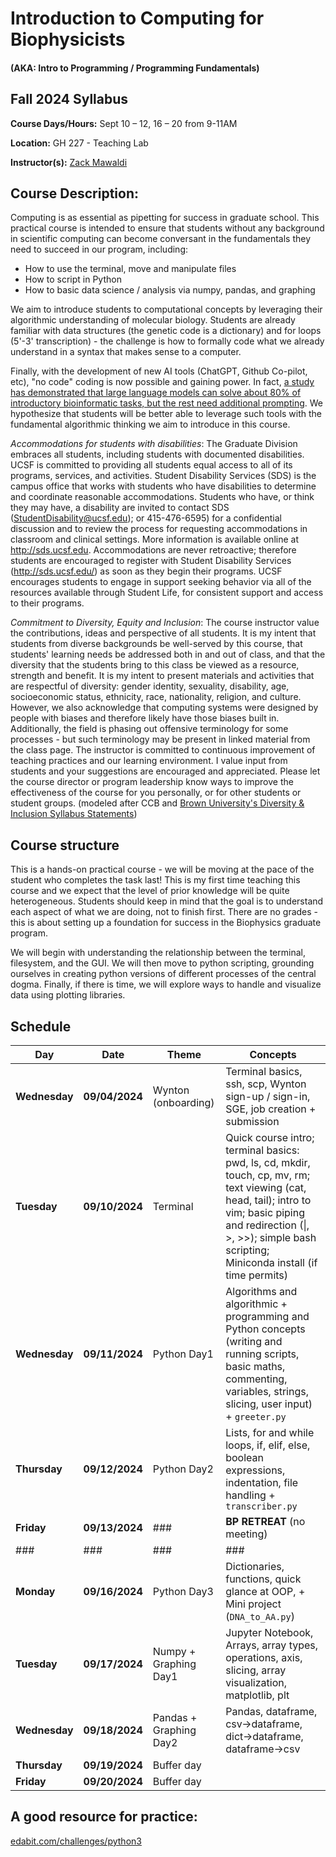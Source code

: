 # Introduction to Computing for Biophysicists
#### (AKA: Intro to Programming / Programming Fundamentals)
## Fall 2024 Syllabus

**Course Days/Hours:** Sept 10 – 12, 16 – 20 from 9-11AM

**Location:** GH 227 - Teaching Lab

**Instructor(s):** [Zack Mawaldi](mailto:zack.mawaldi@ucsf.edu)

## Course Description:
Computing is as essential as pipetting for success in graduate school. This practical course is intended to ensure that students without any background in scientific computing can become conversant in the fundamentals they need to succeed in our program, including:

- How to use the terminal, move and manipulate files
- How to script in Python
- How to basic data science / analysis via numpy, pandas, and graphing

We aim to introduce students to computational concepts by leveraging their algorithmic understanding of molecular biology. Students are already familiar with data structures (the genetic code is a dictionary) and for loops (5'-3' transcription) - the challenge is how to formally code what we already understand in a syntax that makes sense to a computer. 


Finally, with the development of new AI tools (ChatGPT, Github Co-pilot, etc), "no code" coding is now possible and gaining power. In fact, [a study has demonstrated that large language models can solve about 80% of introductory bioinformatic tasks, but the rest need additional prompting](https://journals.plos.org/ploscompbiol/article?id=10.1371/journal.pcbi.1011511). We hypothesize that students will be better able to leverage such tools with the fundamental algorithmic thinking we aim to introduce in this course. 


*Accommodations for students with disabilities*: The Graduate Division embraces all students, including students with documented disabilities. UCSF is committed to providing all students equal access to all of its programs, services, and activities. Student Disability Services (SDS) is the campus office that works with students who have disabilities to determine and coordinate reasonable accommodations. Students who have, or think they may have, a disability are invited to contact SDS (StudentDisability@ucsf.edu); or 415-476-6595) for a confidential discussion and to review the process for requesting accommodations in classroom and clinical settings. More information is available online at http://sds.ucsf.edu. Accommodations are never retroactive; therefore students are encouraged to register with Student Disability Services (http://sds.ucsf.edu/) as soon as they begin their programs. UCSF encourages students to engage in support seeking behavior via all of the resources available through Student Life, for consistent support and access to their programs.

*Commitment to Diversity, Equity and Inclusion*: The course instructor value the contributions, ideas and perspective of all students. It is my intent that students from diverse backgrounds be well-served by this course, that students' learning needs be addressed both in and out of class, and that the diversity that the students bring to this class be viewed as a resource, strength and benefit. It is my intent to present materials and activities that are respectful of diversity: gender identity, sexuality, disability, age, socioeconomic status, ethnicity, race, nationality, religion, and culture. However, we also acknowledge that computing systems were designed by people with biases and therefore likely have those biases built in. Additionally, the field is phasing out offensive terminology for some processes - but such terminology may be present in linked material from the class page. The instructor is committed to continuous improvement of teaching practices and our learning environment. I value input from students and your suggestions are encouraged and appreciated. Please let the course director or program leadership know ways to improve the effectiveness of the course for you personally, or for other students or student groups. (modeled after CCB and [Brown University's Diversity & Inclusion Syllabus Statements](https://www.brown.edu/sheridan/teaching-learning-resources/inclusive-teaching/statements))

## Course structure
This is a hands-on practical course - we will be moving at the pace of the student who completes the task last! This is my first time teaching this course and we expect that the level of prior knowledge will be quite heterogeneous. Students should keep in mind that the goal is to understand each aspect of what we are doing, not to finish first. There are no grades - this is about setting up a foundation for success in the Biophysics graduate program. 


We will begin with understanding the relationship between the terminal, filesystem, and the GUI. We will then move to  python scripting, grounding ourselves in creating python versions of different processes of the central dogma. Finally, if there is time, we will explore ways to handle and visualize data using plotting libraries. 

## Schedule

| **Day**       | **Date**       | **Theme**              | Concepts                                                                                                                                                                                                                       |
| ------------- | -------------- | ---------------------- | ------------------------------------------------------------------------------------------------------------------------------------------------------------------------------------------------------------------------------ |
| **Wednesday** | **09/04/2024** | Wynton (onboarding)    | Terminal basics, ssh, scp, Wynton sign-up / sign-in, SGE, job creation + submission                                                                                                                                            |
| **Tuesday**   | **09/10/2024** | Terminal               | Quick course intro; terminal basics: pwd, ls, cd, mkdir, touch, cp, mv, rm; text viewing (cat, head, tail); intro to vim; basic piping and redirection (\|, >, >>); simple bash scripting; Miniconda install (if time permits) |
| **Wednesday** | **09/11/2024** | Python Day1            | Algorithms and algorithmic + programming and Python concepts (writing and running scripts, basic maths, commenting, variables, strings, slicing, user input) + `greeter.py`                                                    |
| **Thursday**  | **09/12/2024** | Python Day2            | Lists, for and while loops, if, elif, else, boolean expressions, indentation, file handling + `transcriber.py`                                                                                                                 |
| **Friday**    | **09/13/2024** | ###                    | **BP RETREAT** (no meeting)                                                                                                                                                                                                    |
| ###           | ###            | ###                    | ###                                                                                                                                                                                                                            |
| **Monday**    | **09/16/2024** | Python Day3            | Dictionaries, functions, quick glance at OOP, + Mini project (`DNA_to_AA.py`)                                                                                                                                                  |
| **Tuesday**   | **09/17/2024** | Numpy + Graphing Day1  | Jupyter Notebook, Arrays, array types, operations, axis, slicing, array visualization, matplotlib, plt                                                                                                                         |
| **Wednesday** | **09/18/2024** | Pandas + Graphing Day2 | Pandas, dataframe, csv→dataframe, dict→dataframe, dataframe→csv                                                                                                                                                                |
| **Thursday**  | **09/19/2024** | Buffer day             |                                                                                                                                                                                                                                |
| **Friday**    | **09/20/2024** | Buffer day             |                                                                                                                                                                                                                                |
## A good resource for practice:
[edabit.com/challenges/python3](https://www.edabit.com/challenges/python3)
